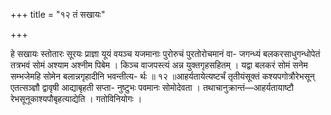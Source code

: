 +++
title = "१२ तं सखायः"

+++

हे सखायः स्तोतारः सूरयः प्राज्ञा यूयं वयञ्च यजमानाः पुरोरुचं पुरतोरोचमानं वा- जगन्ध्यं बलकरसाधुगन्धोपेतं तत्रभवं सोमं अश्याम अश्नीम पिबेम । किञ्च वाजपस्त्यं अन्न युक्तगृहसहितम् । यद्वा बलकरं सोमं सनेम सम्भजेमहि सोमेन बलान्नगृहादीनि भवन्तीत्य- र्थः ॥ १२ ॥आहर्यतायेत्यष्टर्चं तृतीयंसूक्तं कश्यपगोत्रौरेभसून् एतत्सञ्ज्ञौ द्वावृषी आद्याबृहती सप्ता- नुष्टुभः पवमानः सोमोदेवता । तथाचानुक्रान्तं—आहर्यतायाष्टौ रेभसूनूकाश्यपौबृहत्याद्येति । गतोविनियोगः ।